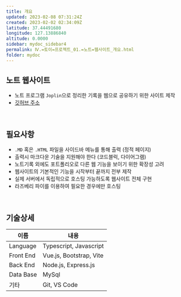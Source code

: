 ```yaml
---
title: 개요
updated: 2023-02-08 07:31:24Z
created: 2023-02-02 02:34:09Z
latitude: 37.44491680
longitude: 127.13886840
altitude: 0.0000
sidebar: mydoc_sidebar4
permalink: Ⅳ.=토이=프로젝트_01.=노트=웹사이트_개요.html
folder: mydoc
---
```


## 노트 웹사이트
- 노트 프로그램 `Joplin`으로 정리한 기록을 웹으로 공유하기 위한 사이트 제작
- [깃허브 주소](https://github.com/ihwaseok/PortpolioSite)
<br>

## 필요사항
- `.MD` 혹은 `.HTML` 파일을 사이드바 메뉴를 통해 출력 (정적 페이지)
- 출력시 마크다운 기술을 지원해야 한다 (코드블럭, 다이어그램)
- 노트기록 외에도 포트폴리오로 다른 웹 기능을 보이기 위한 확장성 고려
- 웹사이트의 기본적인 기능을 시작부터 끝까지 전부 제작
- 실제 서버에서 독립적으로 호스팅 가능하도록 웹사이트 전체 구현
- 라즈베리 파이를 이용하여 필요한 경우에만 호스팅
<br>

## 기술상세

|이름|내용|
|--|--|
|Language|Typescript, Javascript|
|Front End|Vue.js, Bootstrap, Vite|
|Back End|Node.js, Express.js|
|Data Base|MySql|
|기타|Git, VS Code|
